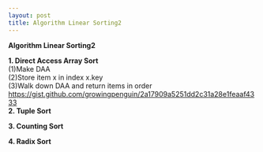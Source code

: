 ```yaml
---
layout: post
title: Algorithm Linear Sorting2
---
```


**Algorithm Linear Sorting2** <br/>

**1. Direct Access Array Sort** <br/>
(1)Make DAA <br/>
(2)Store item x in index x.key <br/>
(3)Walk down DAA and return items in order<br/>
https://gist.github.com/growingpenguin/2a17909a5251dd2c31a28e1feaaf4333
<br/>
**2. Tuple Sort** <br/>

**3. Counting Sort** <br/>

**4. Radix Sort** <br/>
<br/>
